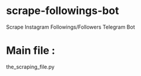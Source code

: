 # scrape-followings-bot
Scrape Instagram Followings/Followers Telegram Bot
# Main file :
the_scraping_file.py
